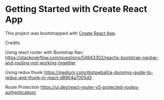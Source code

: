# Getting Started with Create React App

This project was bootstrapped with [Create React App](https://github.com/facebook/create-react-app).



Credits


Using react router with Bootstrap Nav:
https://stackoverflow.com/questions/54843302/reactjs-bootstrap-navbar-and-routing-not-working-together


Using redux thunk
https://medium.com/@stowball/a-dummys-guide-to-redux-and-thunk-in-react-d8904a7005d3

Route Protection
https://ui.dev/react-router-v5-protected-routes-authentication/